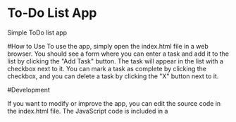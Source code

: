 # To-Do List App
Simple ToDo list app

#How to Use
To use the app, simply open the index.html file in a web browser. You should see a form where you can enter a task and add it to the list by clicking the "Add Task" button. The task will appear in the list with a checkbox next to it. You can mark a task as complete by clicking the checkbox, and you can delete a task by clicking the "X" button next to it.

#Development

If you want to modify or improve the app, you can edit the source code in the index.html file. The JavaScript code is included in a <script> element at the bottom of the file, and the CSS styles are included in a `<index.css>` element in the <head> section. Feel free to experiment with different styles or features to make the app your own.

#Credits

This app was created by Sagar Bakshi as a learning project for web development. It uses basic HTML, CSS, and JavaScript concepts to demonstrate how to build a simple interactive web app.
